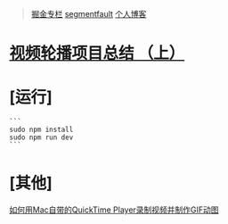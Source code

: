 > [掘金专栏](https://juejin.im/user/59351d4ea0bb9f0058e7f6eb)
> [segmentfault](https://segmentfault.com/u/shipskunkun)
> [个人博客](https://www.cnblogs.com/shipskunkun/)

# [视频轮播项目总结 （上）]()
# [运行]
	```
	sudo npm install
	sudo npm run dev
	```


# [其他]

[如何用Mac自带的QuickTime Player录制视频并制作GIF动图](https://www.jianshu.com/p/bf3532bbc208)